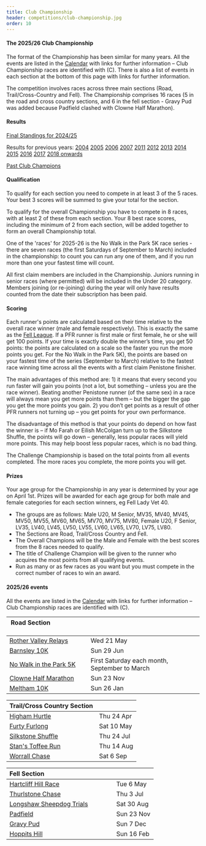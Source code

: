 ```yaml
---
title: Club Championship
header: competitions/club-championship.jpg
order: 10
---
```

#### The 2025/26 Club Championship

The format of the Championship has been similar for many years. All the events are listed in the [Calendar](https://pfrac.co.uk/calendar) with links for further information – Club Championship races are identified with (C). There is also a list of events in each section at the bottom of this page with links for further information.

The competition involves races across three main sections (Road, Trail/Cross-Country and Fell). The Championship comprises 16 races (5 in the road and cross country sections, and 6 in the fell section - Gravy Pud was added because Padfield clashed with Clowne Half Marathon).

#### Results

[Final Standings for 2024/25](http://results.pfrac.co.uk/championship-2024/challenge)

Results for previous years:
[2004](https://pfrac.co.uk/static/results/club-championship/championship-2004-results.xlsx)
[2005](https://pfrac.co.uk/static/results/club-championship/championship-2005-results.xlsx)
[2006](https://pfrac.co.uk/static/results/club-championship/championship-2006-results.xlsx)
[2007](https://pfrac.co.uk/static/results/club-championship/championship-2007-results.xlsx)
[2011](https://pfrac.co.uk/static/results/club-championship/championship-2011-results.pdf)
[2012](https://pfrac.co.uk/static/results/club-championship/championship-2012-results.pdf)
[2013](https://pfrac.co.uk/static/results/club-championship/championship-2013-results.pdf)
[2014](https://pfrac.co.uk/static/results/club-championship/championship-2014-results.pdf)
[2015](https://pfrac.co.uk/static/results/club-championship/championship-2015-results.pdf)
[2016](https://pfrac.co.uk/static/results/club-championship/championship-2016-results.pdf)
[2017](https://pfrac.co.uk/static/results/club-championship/championship-2017-results.pdf)
[2018 onwards](http://results.pfrac.co.uk)

[Past Club Champions](http://results.pfrac.co.uk/awards/)

#### Qualification

To qualify for each section you need to compete in at least 3 of the 5 races. Your best 3 scores will be summed to give your total for the section.

To qualify for the overall Championship you have to compete in 8 races, with at least 2 of these from each section. Your 8 best race scores, including the minimum of 2 from each section, will be added together to form an overall Championship total.

One of the 'races' for 2025-26 is the No Walk in the Park 5K race series - there are seven races (the first Saturdays of September to March) included in the championship: to count you can run any one of them, and if you run more than one your fastest time will count.

All first claim members are included in the Championship. Juniors running in senior races (where permitted) will be included in the Under 20 category. Members joining (or re-joining) during the year will only have results counted from the date their subscription has been paid.

#### Scoring

Each runner's points are calculated based on their time relative to the overall race winner (male and female respectively). This is exactly the same as the [Fell League](https://pfrac.co.uk/competitions/fell-league). If a PFR runner is first male or first female, he or she will get 100 points. If your time is exactly double the winner’s time, you get 50 points: the points are calculated on a scale so the faster you run the more points you get. For the No Walk in the Park 5K), the points are based on your fastest time of the series (September to March) relative to the fastest race winning time across all the events with a first claim Penistone finisher.

The main advantages of this method are: 1) it means that every second you run faster will gain you points (not a lot, but something – unless you are the race winner). Beating another Penistone runner (of the same sex) in a race will always mean you get more points than them – but the bigger the gap you get the more points you gain. 2) you don’t get points as a result of other PFR runners not turning up – you get points for your own performance.

The disadvantage of this method is that your points do depend on how fast the winner is – if Mo Farah or Eilish McColgan turn up to the Silkstone Shuffle, the points will go down – generally, less popular races will yield more points. This may help boost less popular races, which is no bad thing.

The Challenge Championship is based on the total points from all events completed. The more races you complete, the more points you will get.

#### Prizes

Your age group for the Championship in any year is determined by your age on April 1st. Prizes will be awarded for each age group for both male and female categories for each section winners, eg Fell Lady Vet 40.

* The groups are as follows: Male U20, M Senior, MV35, MV40, MV45, MV50, MV55, MV60, MV65, MV70, MV75, MV80, Female U20, F Senior, LV35, LV40, LV45, LV50, LV55, LV60, LV65, LV70, LV75, LV80.
* The Sections are Road, Trail/Cross Country and Fell.
* The Overall Champions will be the Male and Female with the best scores from the 8 races needed to qualify.
* The title of Challenge Champion will be given to the runner who acquires the most points from all qualifying events.
* Run as many or as few races as you want but you must compete in the correct number of races to win an award.

#### 2025/26 events

All the events are listed in the [Calendar](https://pfrac.co.uk/calendar) with links for further information – Club Championship races are identified with (C).

| Road Section &nbsp; &nbsp; &nbsp; &nbsp; &nbsp; &nbsp; &nbsp; &nbsp; &nbsp; &nbsp; &nbsp; &nbsp; &nbsp; &nbsp; &nbsp; &nbsp; &nbsp; |                                               |
| ----------------------------------------------------------------------------------------------------------------------------------- | --------------------------------------------- |
| [Rother Valley Relays](https://www.facebook.com/groups/3057188804514648/?locale=en_GB)                                              | Wed 21 May                                    |
| [Barnsley 10K](https://racebest.com/races/2uakk)                                                                                    | Sun 29 Jun                                    |
| [No Walk in the Park 5K](https://www.northderbyshirerc.co.uk/races/our-races)                                                       | First Saturday each month, September to March |
| [Clowne Half Marathon](https://clowneroadrunners.org/?page_id=2080)                                                                 | Sun 23 Nov                                    |
| [Meltham 10K](https://melthamac.com/races/meltham-10k/)                                                                             | Sun 26 Jan                                    |

| Trail/Cross Country Section                                                                                    |            |
| -------------------------------------------------------------------------------------------------------------- | ---------- |
| [Higham Hurtle](https://www.barnsleyharriers.org.uk/)                                                          | Thu 24 Apr |
| [Furty Furlong](https://racebest.com/races/ur7xa)                                                              | Sat 10 May |
| [Silkstone Shuffle](https://www.barnsleyharriers.org.uk/)                                                      | Thu 24 Jul |
| [Stan's Toffee Run](http://kimberworthstriders.co.uk/joomla3/index.php/2015-08-13-15-51-30/stan-s-toffee-run)  | Thu 14 Aug |
| [Worrall Chase](https://www.facebook.com/events/worrall-festival/worrall-festival-chase-2025/685761184229702/) | Sat 6 Sep  |

| Fell Section &nbsp; &nbsp; &nbsp; &nbsp; &nbsp; &nbsp; &nbsp; &nbsp; &nbsp; &nbsp; &nbsp; &nbsp; &nbsp; &nbsp; &nbsp; &nbsp; &nbsp; &nbsp; &nbsp; &nbsp; |            |
| -------------------------------------------------------------------------------------------------------------------------------------------------------- | ---------- |
| [Hartcliff Hill Race](https://pfrac.co.uk/races/hartcliff-hill)                                                                                          | Tue 6 May  |
| [Thurlstone Chase](https://pfrac.co.uk/races/thurlstone-chase)                                                                                           | Thu 3 Jul  |
| [Longshaw Sheepdog Trials](https://www.fellrunner.org.uk/races/cc6a040c-381f-47d4-b0f9-a7e6e3ff49e0)                                                     | Sat 30 Aug |
| [Padfield](https://events360.co.uk/padfieldplum/)                                                                                                        | Sun 23 Nov |
| [Gravy Pud](https://www.fellrunner.org.uk/races/2ee8b188-3dd5-4d91-8549-9f11a0d27f01)                                                                                                               | Sun 7 Dec |
| [Hoppits Hill](https://www.hoppits.co.uk/)                                                                                                               | Sun 16 Feb |
